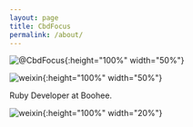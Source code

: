 ```yaml
---
layout: page
title: CbdFocus
permalink: /about/
---
```


![@CbdFocus](/wiki/wiki/face.jpeg){:height="100%" width="50%"}


![weixin](/wiki/wiki/wx-qr.jpg){:height="100%" width="50%"}


Ruby Developer at Boohee.


![weixin](/wiki/wiki/boohee-logo.png){:height="100%" width="20%"}
